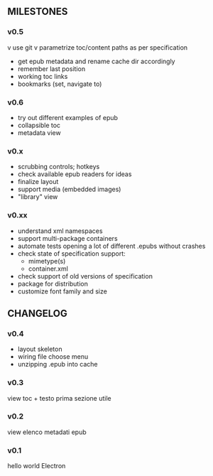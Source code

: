 ## MILESTONES
### v0.5
v use git
v parametrize toc/content paths as per specification
- get epub metadata and rename cache dir accordingly
- remember last position
- working toc links
- bookmarks (set, navigate to)

### v0.6
- try out different examples of epub
- collapsible toc
- metadata view

### v0.x
- scrubbing controls; hotkeys
- check available epub readers for ideas
- finalize layout
- support media (embedded images)
- "library" view

### v0.xx
- understand xml namespaces
- support multi-package containers
- automate tests opening a lot of different .epubs without crashes
- check state of specification support:
	- mimetype(s)
	- container.xml
- check support of old versions of specification
- package for distribution
- customize font family and size


## CHANGELOG
### v0.4
- layout skeleton
- wiring file choose menu
- unzipping .epub into cache

### v0.3
view toc + testo prima sezione utile

### v0.2
view elenco metadati epub

### v0.1
hello world Electron

